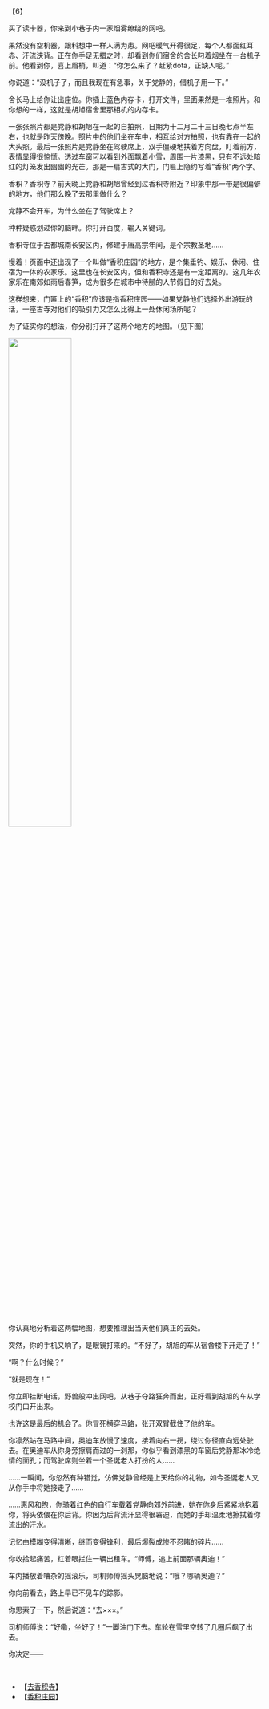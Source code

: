 <div id="navifation" class='headbar'>
    <iframe id='head' align="center" width="100%" height="160" src=""  frameborder="no" border="0" marginwidth="0" marginheight="px" scrolling="no"></iframe>
</div>
<style>
    .headbar{text-align:center;}
    .iframe{margin:0 auto;}
</style>
<script>
    var oDiv = document.getElementById('head');
    oDiv.style.position = 'fixed'; oDiv.style.top = '0px'; oDiv.style.left = '0px';
    document.title="众里寻她千百度";
    document.querySelector("body > div > h1 > a").innerHTML=''
</script>
<br><br>

【6】

买了读卡器，你来到小巷子内一家烟雾缭绕的网吧。

果然没有空机器，跟料想中一样人满为患。网吧暖气开得很足，每个人都面红耳赤、汗流浃背。正在你手足无措之时，却看到你们宿舍的舍长叼着烟坐在一台机子前。他看到你，喜上眉梢，叫道：“你怎么来了？赶紧dota，正缺人呢。”

你说道：“没机子了，而且我现在有急事，关于党静的，借机子用一下。”

舍长马上给你让出座位。你插上蓝色内存卡，打开文件，里面果然是一堆照片。和你想的一样，这就是胡旭宿舍里那相机的内存卡。

一张张照片都是党静和胡旭在一起的自拍照，日期为十二月二十三日晚七点半左右，也就是昨天傍晚。照片中的他们坐在车中，相互给对方拍照，也有靠在一起的大头照。最后一张照片是党静坐在驾驶席上，双手僵硬地扶着方向盘，盯着前方，表情显得很惊慌。透过车窗可以看到外面飘着小雪，周围一片漆黑，只有不远处暗红的灯笼发出幽幽的光芒。那是一扇古式的大门，门匾上隐约写着“香积”两个字。

香积？香积寺？前天晚上党静和胡旭曾经到过香积寺附近？印象中那一带是很偏僻的地方，他们那么晚了去那里做什么？

党静不会开车，为什么坐在了驾驶席上？

种种疑惑划过你的脑畔。你打开百度，输入关键词。

香积寺位于古都城南长安区内，修建于唐高宗年间，是个宗教圣地……

慢着！页面中还出现了一个叫做“香积庄园”的地方，是个集垂钓、娱乐、休闲、住宿为一体的农家乐。这里也在长安区内，但和香积寺还是有一定距离的。这几年农家乐在南郊如雨后春笋，成为很多在城市中待腻的人节假日的好去处。

这样想来，门匾上的“香积”应该是指香积庄园——如果党静他们选择外出游玩的话，一座古寺对他们的吸引力又怎么比得上一处休闲场所呢？

为了证实你的想法，你分别打开了这两个地方的地图。（见下图）

<img src='图1.PNG' width='50%'>

你认真地分析着这两幅地图，想要推理出当天他们真正的去处。

突然，你的手机又响了，是眼镜打来的。“不好了，胡旭的车从宿舍楼下开走了！”

“啊？什么时候？”

“就是现在！”

你立即挂断电话，野兽般冲出网吧，从巷子夺路狂奔而出，正好看到胡旭的车从学校门口开出来。

也许这是最后的机会了。你冒死横穿马路，张开双臂截住了他的车。

你凛然站在马路中间，奥迪车放慢了速度，接着向右一拐，绕过你径直向远处驶去。在奥迪车从你身旁擦肩而过的一刹那，你似乎看到漆黑的车窗后党静那冰冷绝情的面孔；而驾驶席则坐着一个圣诞老人打扮的人……

……一瞬间，你忽然有种错觉，仿佛党静曾经是上天给你的礼物，如今圣诞老人又从你手中将她接走了……

……惠风和煦，你骑着红色的自行车载着党静向郊外前进，她在你身后紧紧地抱着你，将头依偎在你后背。你因为后背流汗显得很窘迫，而她的手却温柔地擦拭着你流出的汗水。

记忆由模糊变得清晰，继而变得锋利，最后爆裂成惨不忍睹的碎片……

你收拾起痛苦，红着眼拦住一辆出租车。“师傅，追上前面那辆奥迪！”

车内播放着嘈杂的摇滚乐，司机师傅摇头晃脑地说：“哦？哪辆奥迪？”

你向前看去，路上早已不见车的踪影。

你思索了一下，然后说道：“去×××。”

司机师傅说：“好嘞，坐好了！”一脚油门下去。车轮在雪里空转了几圈后飙了出去。

你决定——


<br/>

* 【[去香积寺](9)】
  <br/>
* 【[香积庄园](10)】